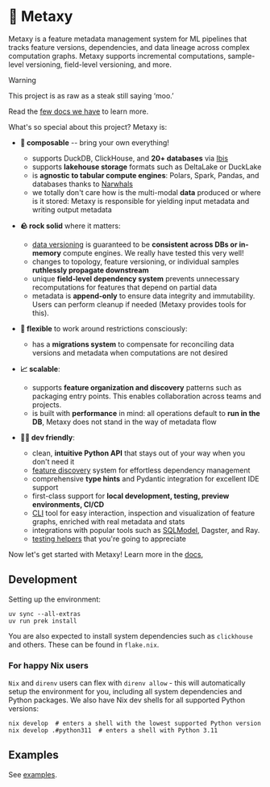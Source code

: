 # 🌌 Metaxy

Metaxy is a feature metadata management system for ML pipelines that tracks feature versions, dependencies, and data lineage across complex computation graphs. Metaxy supports incremental computations, sample-level versioning, field-level versioning, and more.

> [!WARNING]
> This project is as raw as a steak still saying ‘moo.’

Read the [few docs we have](https://anam-org.github.io/metaxy) to learn more.

What's so special about this project? Metaxy is:

- **🧩 composable** -- bring your own everything!

    - supports DuckDB, ClickHouse, and **20+ databases** via [Ibis](https://ibis-project.org/)
    - supports **lakehouse storage** formats such as DeltaLake or DuckLake
    - is **agnostic to tabular compute engines**: Polars, Spark, Pandas, and databases thanks to [Narwhals](https://narwhals-dev.github.io/narwhals/)
    - we totally don't care how is the multi-modal **data** produced or where is it stored: Metaxy is responsible for yielding input metadata and writing output metadata

- **🪨 rock solid** where it matters:

    - [data versioning](https://anam-org.github.io/metaxy/learn/data-versioning.md) is guaranteed to be **consistent across DBs or in-memory** compute engines. We really have tested this very well!
    - changes to topology, feature versioning, or individual samples **ruthlessly propagate downstream**
    - unique **field-level dependency system** prevents unnecessary recomputations for features that depend on partial data
    - metadata is **append-only** to ensure data integrity and immutability. Users can perform cleanup if needed (Metaxy provides tools for this).

- **🤸 flexible** to work around restrictions consciously:

    - has a **migrations system** to compensate for reconciling data versions and metadata when computations are not desired

- **📈 scalable**:

    - supports **feature organization and discovery** patterns such as packaging entry points. This enables collaboration across teams and projects.
    - is built with **performance** in mind: all operations default to **run in the DB**, Metaxy does not stand in the way of metadata flow

- **🧑‍💻 dev friendly**:

    - clean, **intuitive Python API** that stays out of your way when you don't need it
    - [feature discovery](https://anam-org.github.io/metaxy/learn/feature-discovery.md) system for effortless dependency management
    - comprehensive **type hints** and Pydantic integration for excellent IDE support
    - first-class support for **local development, testing, preview environments, CI/CD**
    - [CLI](https://anam-org.github.io/metaxy/reference/cli.md) tool for easy interaction, inspection and visualization of feature graphs, enriched with real metadata and stats
    - integrations with popular tools such as [SQLModel](https://anam-org.github.io/metaxy/learn/integrations/sqlmodel.md), Dagster, and Ray.
    - [testing helpers](https://anam-org.github.io/metaxy/learn/testing.md) that you're going to appreciate

Now let's get started with Metaxy! Learn more in the [docs](https://anam-org.github.io/metaxy/),

## Development

Setting up the environment:

```shell
uv sync --all-extras
uv run prek install
```

You are also expected to install system dependencies such as `clickhouse` and others. These can be found in `flake.nix`.

### For happy Nix users

`Nix` and `direnv` users can flex with `direnv allow` - this will automatically setup the environment for you, including all system dependencies and Python packages. We also have Nix dev shells for all supported Python versions:

```shell
nix develop  # enters a shell with the lowest supported Python version
nix develop .#python311  # enters a shell with Python 3.11
```

## Examples

See [examples](https://github.com/anam-org/metaxy/tree/main/examples).
